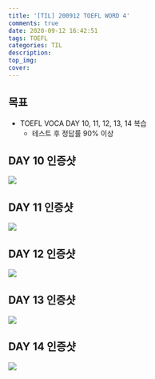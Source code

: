 ```yaml
---
title: '[TIL] 200912 TOEFL WORD 4'
comments: true
date: 2020-09-12 16:42:51
tags: TOEFL
categories: TIL
description:
top_img:
cover:
---
```

## 목표
- TOEFL VOCA DAY 10, 11, 12, 13, 14 복습
    - 테스트 후 정답률 90% 이상

## DAY 10 인증샷
![](Day10.png)

## DAY 11 인증샷
![](Day11.png)

## DAY 12 인증샷
![](Day12.png)

## DAY 13 인증샷
![](Day13.png)

## DAY 14 인증샷
![](Day14.png)